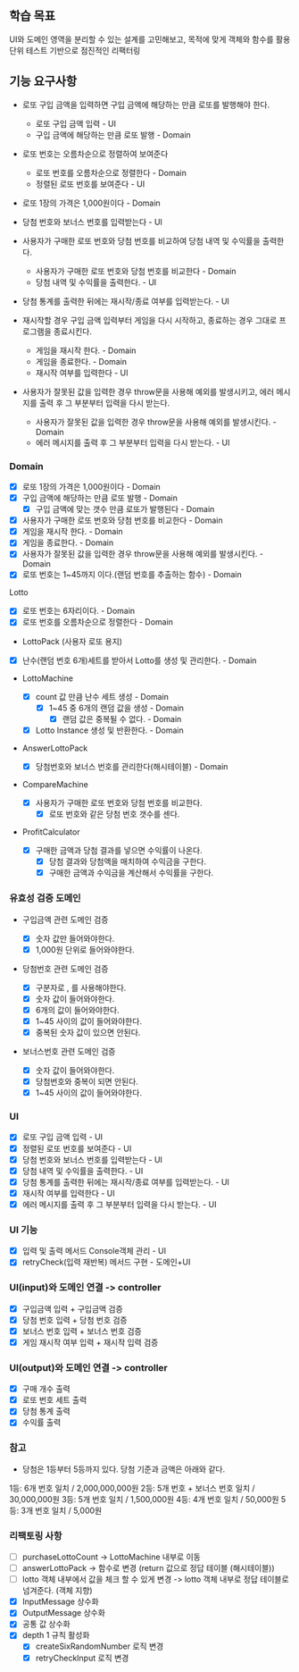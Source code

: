 ## 학습 목표

UI와 도메인 영역을 분리할 수 있는 설계를 고민해보고, 목적에 맞게 객체와 함수를 활용
단위 테스트 기반으로 점진적인 리팩터링

## 기능 요구사항

- 로또 구입 금액을 입력하면 구입 금액에 해당하는 만큼 로또를 발행해야 한다.
  - 로또 구입 금액 입력 - UI
  - 구입 금액에 해당하는 만큼 로또 발행 - Domain
- 로또 번호는 오름차순으로 정렬하여 보여준다
  - 로또 번호를 오름차순으로 정렬한다 - Domain
  - 정렬된 로또 번호를 보여준다 - UI
- 로또 1장의 가격은 1,000원이다 - Domain
- 당첨 번호와 보너스 번호를 입력받는다 - UI
- 사용자가 구매한 로또 번호와 당첨 번호를 비교하여 당첨 내역 및 수익률을 출력한다.
  - 사용자가 구매한 로또 번호와 당첨 번호를 비교한다 - Domain
  - 당첨 내역 및 수익률을 출력한다. - UI
- 당첨 통계를 출력한 뒤에는 재시작/종료 여부를 입력받는다. - UI
- 재시작할 경우 구입 금액 입력부터 게임을 다시 시작하고, 종료하는 경우 그대로 프로그램을 종료시킨다.
  - 게임을 재시작 한다. - Domain
  - 게임을 종료한다. - Domain
  - 재시작 여부를 입력한다 - UI
- 사용자가 잘못된 값을 입력한 경우 throw문을 사용해 예외를 발생시키고, 에러 메시지를 출력 후 그 부분부터 입력을 다시 받는다.

  - 사용자가 잘못된 값을 입력한 경우 throw문을 사용해 예외를 발생시킨다. - Domain
  - 에러 메시지를 출력 후 그 부분부터 입력을 다시 받는다. - UI

### Domain

- [x] 로또 1장의 가격은 1,000원이다 - Domain
- [x] 구입 금액에 해당하는 만큼 로또 발행 - Domain
  - [x] 구입 금액에 맞는 갯수 만큼 로또가 발행된다 - Domain
- [x] 사용자가 구매한 로또 번호와 당첨 번호를 비교한다 - Domain
- [x] 게임을 재시작 한다. - Domain
- [x] 게임을 종료한다. - Domain
- [x] 사용자가 잘못된 값을 입력한 경우 throw문을 사용해 예외를 발생시킨다. - Domain
- [x] 로또 번호는 1~45까지 이다.(랜덤 번호를 추출하는 함수) - Domain

Lotto

- [x] 로또 번호는 6자리이다. - Domain
- [x] 로또 번호를 오름차순으로 정렬한다 - Domain

- LottoPack (사용자 로또 용지)

- [x] 난수(랜덤 번호 6개)세트를 받아서 Lotto를 생성 및 관리한다. - Domain

- LottoMachine

  - [x] count 값 만큼 난수 세트 생성 - Domain
    - [x] 1~45 중 6개의 랜덤 값을 생성 - Domain
      - [x] 랜덤 값은 중복될 수 없다. - Domain
  - [x] Lotto Instance 생성 및 반환한다. - Domain

- AnswerLottoPack

  - [x] 당첨번호와 보너스 번호를 관리한다(해시테이블) - Domain

- CompareMachine

  - [x] 사용자가 구매한 로또 번호와 당첨 번호를 비교한다.
    - [x] 로또 번호와 같은 당첨 번호 갯수를 센다.

- ProfitCalculator
  - [x] 구매한 금액과 당첨 결과를 넣으면 수익률이 나온다.
    - [x] 당첨 결과와 당첨액을 매치하여 수익금을 구한다.
    - [x] 구매한 금액과 수익금을 계산해서 수익률을 구한다.

### 유효성 검증 도메인

- 구입금액 관련 도메인 검증

  - [x] 숫자 값만 들어와야한다.
  - [x] 1,000원 단위로 들어와야한다.

- 당첨번호 관련 도메인 검증

  - [x] 구분자로 , 를 사용해야한다.
  - [x] 숫자 값이 들어와야한다.
  - [x] 6개의 값이 들어와야한다.
  - [x] 1~45 사이의 값이 들어와야한다.
  - [x] 중복된 숫자 값이 있으면 안된다.

- 보너스번호 관련 도메인 검증
  - [x] 숫자 값이 들어와야한다.
  - [x] 당첨번호와 중복이 되면 안된다.
  - [x] 1~45 사이의 값이 들어와야한다.

### UI

- [x] 로또 구입 금액 입력 - UI
- [x] 정렬된 로또 번호를 보여준다 - UI
- [x] 당첨 번호와 보너스 번호를 입력받는다 - UI
- [x] 당첨 내역 및 수익률을 출력한다. - UI
- [x] 당첨 통계를 출력한 뒤에는 재시작/종료 여부를 입력받는다. - UI
- [x] 재시작 여부를 입력한다 - UI
- [x] 에러 메시지를 출력 후 그 부분부터 입력을 다시 받는다. - UI

### UI 기능

- [x] 입력 및 출력 메서드 Console객체 관리 - UI
- [x] retryCheck(입력 재반복) 메서드 구현 - 도메인+UI

### UI(input)와 도메인 연결 -> controller

- [x] 구입금액 입력 + 구입금액 검증
- [x] 당첨 번호 입력 + 당첨 번호 검증
- [x] 보너스 번호 입력 + 보너스 번호 검증
- [x] 게임 재시작 여부 입력 + 재시작 입력 검증

### UI(output)와 도메인 연결 -> controller

- [x] 구매 개수 출력
- [x] 로또 번호 세트 출력
- [x] 당첨 통계 출력
- [x] 수익률 출력

### 참고

- 당첨은 1등부터 5등까지 있다. 당첨 기준과 금액은 아래와 같다.

1등: 6개 번호 일치 / 2,000,000,000원
2등: 5개 번호 + 보너스 번호 일치 / 30,000,000원
3등: 5개 번호 일치 / 1,500,000원
4등: 4개 번호 일치 / 50,000원
5등: 3개 번호 일치 / 5,000원

### 리팩토링 사항

- [ ] purchaseLottoCount -> LottoMachine 내부로 이동
- [ ] answerLottoPack -> 함수로 변경 (return 값으로 정답 테이블 (해시테이블))
- [ ] lotto 객체 내부에서 값을 체크 할 수 있게 변경 -> lotto 객체 내부로 정답 테이블로 넘겨준다. (객체 지향)
- [x] InputMessage 상수화
- [x] OutputMessage 상수화
- [x] 공통 값 상수화
- [x] depth 1 규칙 활성화
  - [x] createSixRandomNumber 로직 변경
  - [x] retryCheckInput 로직 변경
